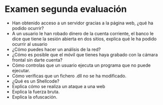 # Examen segunda evaluación

- Han obtenido acceso a un servidor gracias a la página web, ¿qué ha podido ocurrir?
- A un usuario le han robado dinero de la cuenta corriente, el banco le dice que tiene la sesión abierta en dos sitios, explica qué le ha podido ocurrir al usuario
- ¿Cómo puedes hacer un análisis de la red?
- ¿Cómo es posible que el móvil que tienes haya grabado con la cámara frontal sin darte cuenta?
- Cómo controlas que un usuario ejecuta un programa que no puede ejecutar.
- Cómo verificas que un fichero .dll no se ha modificado.
- ¿Qué es un Shellcode?
- Explica cómo se realiza un ataque a una web
- Explica la fuerza bruta.
- Explica la ofuscación.
